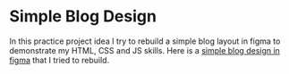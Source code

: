 # Simple Blog Design
In this practice project idea I try to rebuild a simple blog layout in figma to demonstrate my HTML, CSS and JS skills.
Here is a [simple blog design in figma]([https://www.figma.com/file/abcd1234/simple-blog-design](https://www.figma.com/file/nh0V05z3NB87ue9v5PcO3R/writings.dev?type=design&node-id=0%3A1&t=2iQplaIojU3ydAfW-1)) that I tried to rebuild.

